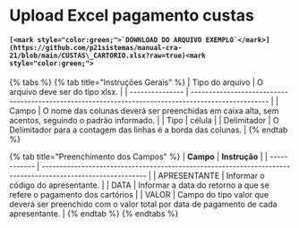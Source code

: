 # Upload Excel pagamento custas

#### ``[<mark style="color:green;">`DOWNLOAD DO ARQUIVO EXEMPLO`</mark>](https://github.com/p21sistemas/manual-cra-21/blob/main/CUSTAS\_CARTORIO.xlsx?raw=true)<mark style="color:green;">``</mark>

{% tabs %}
{% tab title="Instruções Gerais" %}
| Tipo do arquivo | O arquivo deve ser do tipo xlsx.                                                                    |
| --------------- | --------------------------------------------------------------------------------------------------- |
| Campo           | O nome das colunas deverá ser preenchidas em caixa alta, sem acentos, seguindo o padrão informado.  |
| Tipo            | célula                                                                                              |
| Delimitador     | O Delimitador para a contagem das linhas é a borda das colunas.                                     |
{% endtab %}

{% tab title="Preenchimento  dos Campos" %}
| **Campo**    | **Instrução**                                                                                               |
| ------------ | ----------------------------------------------------------------------------------------------------------- |
| APRESENTANTE | Informar o código do apresentante.                                                                          |
| DATA         | Informar a data do retorno a que se refere o pagamento dos cartórios                                        |
| VALOR        | Campo do tipo valor que deverá ser preenchido com o valor total por data de pagamento de cada apresentante. |
{% endtab %}
{% endtabs %}
